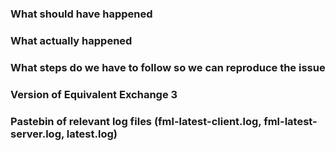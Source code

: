 ### What should have happened

### What actually happened

### What steps do we have to follow so we can reproduce the issue

### Version of Equivalent Exchange 3

### Pastebin of relevant log files (fml-latest-client.log, fml-latest-server.log, latest.log)
